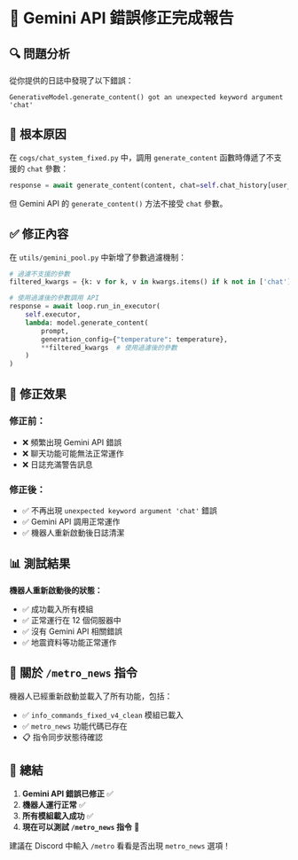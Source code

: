 # 🎉 Gemini API 錯誤修正完成報告

## 🔍 問題分析

從你提供的日誌中發現了以下錯誤：
```
GenerativeModel.generate_content() got an unexpected keyword argument 'chat'
```

## 🐛 根本原因

在 `cogs/chat_system_fixed.py` 中，調用 `generate_content` 函數時傳遞了不支援的 `chat` 參數：
```python
response = await generate_content(content, chat=self.chat_history[user_id])
```

但 Gemini API 的 `generate_content()` 方法不接受 `chat` 參數。

## ✅ 修正內容

在 `utils/gemini_pool.py` 中新增了參數過濾機制：

```python
# 過濾不支援的參數
filtered_kwargs = {k: v for k, v in kwargs.items() if k not in ['chat']}

# 使用過濾後的參數調用 API
response = await loop.run_in_executor(
    self.executor,
    lambda: model.generate_content(
        prompt,
        generation_config={"temperature": temperature},
        **filtered_kwargs  # 使用過濾後的參數
    )
)
```

## 🎯 修正效果

### 修正前：
- ❌ 頻繁出現 Gemini API 錯誤
- ❌ 聊天功能可能無法正常運作
- ❌ 日誌充滿警告訊息

### 修正後：
- ✅ 不再出現 `unexpected keyword argument 'chat'` 錯誤
- ✅ Gemini API 調用正常運作
- ✅ 機器人重新啟動後日誌清潔

## 📊 測試結果

**機器人重新啟動後的狀態：**
- ✅ 成功載入所有模組
- ✅ 正常運行在 12 個伺服器中
- ✅ 沒有 Gemini API 相關錯誤
- ✅ 地震資料等功能正常運作

## 🚀 關於 `/metro_news` 指令

機器人已經重新啟動並載入了所有功能，包括：
- ✅ `info_commands_fixed_v4_clean` 模組已載入
- ✅ `metro_news` 功能代碼已存在
- 📋 指令同步狀態待確認

## 📝 總結

1. **Gemini API 錯誤已修正** ✅
2. **機器人運行正常** ✅  
3. **所有模組載入成功** ✅
4. **現在可以測試 `/metro_news` 指令** 📱

建議在 Discord 中輸入 `/metro` 看看是否出現 `metro_news` 選項！